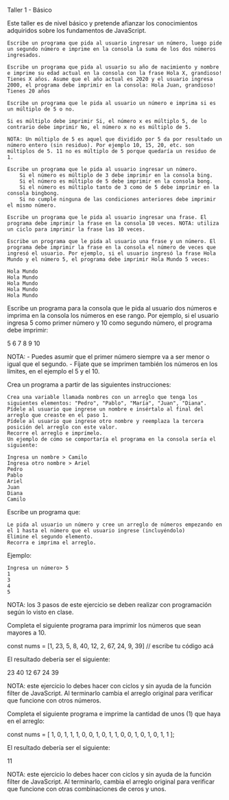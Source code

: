 Taller 1 - Básico

Este taller es de nivel básico y pretende afianzar los conocimientos adquiridos sobre los fundamentos de JavaScript.

    Escribe un programa que pida al usuario ingresar un número, luego pide un segundo número e imprime en la consola la suma de los dos números ingresados.

    Escribe un programa que pida al usuario su año de nacimiento y nombre e imprime su edad actual en la consola con la frase Hola X, grandioso! Tienes X años. Asume que el año actual es 2020 y el usuario ingresa 2000, el programa debe imprimir en la consola: Hola Juan, grandioso! Tienes 20 años

    Escribe un programa que le pida al usuario un número e imprima si es un múltiplo de 5 o no.

    Si es múltiplo debe imprimir Si, el número x es múltiplo 5, de lo contrario debe imprimir No, el número x no es múltiplo de 5.

    NOTA: Un múltiplo de 5 es aquel que dividido por 5 da por resultado un número entero (sin residuo). Por ejemplo 10, 15, 20, etc. son múltiplos de 5. 11 no es múltiplo de 5 porque quedaría un residuo de 1.

    Escribe un programa que le pida al usuario ingresar un número.
        Si el número es múltiplo de 3 debe imprimir en la consola bing.
        Si el número es múltiplo de 5 debe imprimir en la consola bong.
        Si el número es múltiplo tanto de 3 como de 5 debe imprimir en la consola bingbong.
        Si no cumple ninguna de las condiciones anteriores debe imprimir el mismo número.

    Escribe un programa que le pida al usuario ingresar una frase. El programa debe imprimir la frase en la consola 10 veces. NOTA: utiliza un ciclo para imprimir la frase las 10 veces.

    Escribe un programa que le pida al usuario una frase y un número. El programa debe imprimir la frase en la consola el número de veces que ingresó el usuario. Por ejemplo, si el usuario ingresó la frase Hola Mundo y el número 5, el programa debe imprimir Hola Mundo 5 veces:

    Hola Mundo
    Hola Mundo
    Hola Mundo
    Hola Mundo
    Hola Mundo

Escribe un programa para la consola que le pida al usuario dos números e imprima en la consola los números en ese rango. Por ejemplo, si el usuario ingresa 5 como primer número y 10 como segundo número, el programa debe imprimir:

5
6
7
8
9
10

NOTA: - Puedes asumir que el primer número siempre va a ser menor o igual que el segundo. - Fíjate que se imprimen también los números en los límites, en el ejemplo el 5 y el 10.

Crea un programa a partir de las siguientes instrucciones:

    Crea una variable llamada nombres con un arreglo que tenga los siguientes elementos: "Pedro", "Pablo", "María", "Juan", "Diana".
    Pídele al usuario que ingrese un nombre e insértalo al final del arreglo que creaste en el paso 1.
    Pídele al usuario que ingrese otro nombre y reemplaza la tercera posición del arreglo con este valor.
    Recorre el arreglo e imprímelo.
    Un ejemplo de cómo se comportaría el programa en la consola sería el siguiente:

    Ingresa un nombre > Camilo
    Ingresa otro nombre > Ariel
    Pedro
    Pablo
    Ariel
    Juan
    Diana
    Camilo

Escribe un programa que:

    Le pida al usuario un número y cree un arreglo de números empezando en el 1 hasta el número que el usuario ingrese (incluyéndolo)
    Elimine el segundo elemento.
    Recorra e imprima el arreglo.

Ejemplo:

    Ingresa un número> 5
    1
    3
    4
    5

NOTA: los 3 pasos de este ejercicio se deben realizar con programación según lo visto en clase.

Completa el siguiente programa para imprimir los números que sean mayores a 10.

const nums = [1, 23, 5, 8, 40, 12, 2, 67, 24, 9, 39]
// escribe tu código acá

El resultado debería ser el siguiente:

23
40
12
67
24
39

NOTA: este ejercicio lo debes hacer con ciclos y sin ayuda de la función filter de JavaScript. Al terminarlo cambia el arreglo original para verificar que funcione con otros números.

Completa el siguiente programa e imprime la cantidad de unos (1) que haya en el arreglo:

const nums = [ 1, 0, 1, 1, 1, 0, 0, 1, 0, 1, 1, 0, 0, 1, 0, 1, 0, 1, 1 ];

El resultado debería ser el siguiente:

11

NOTA: este ejercicio lo debes hacer con ciclos y sin ayuda de la función filter de JavaScript. Al terminarlo, cambia el arreglo original para verificar que funcione con otras combinaciones de ceros y unos.